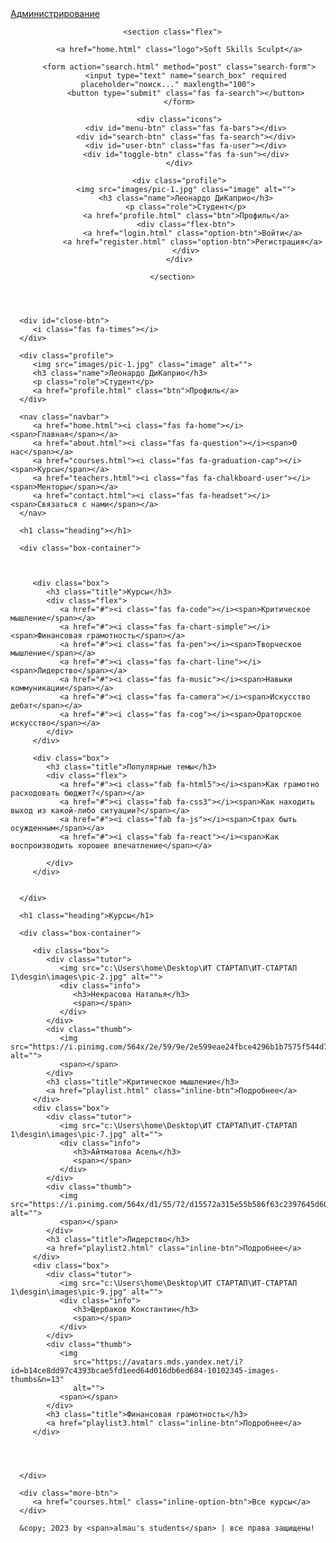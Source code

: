 <!DOCTYPE html>
<html lang="en">

<head>
   <meta charset="UTF-8">
   <meta http-equiv="X-UA-Compatible" content="IE=edge">
   <meta name="viewport" content="width=device-width, initial-scale=1.0">
   <title>home</title>

   <!-- font awesome cdn link  -->
   <link rel="stylesheet" href="https://cdnjs.cloudflare.com/ajax/libs/font-awesome/6.1.2/css/all.min.css">

   <!-- custom css file link  -->
   <link rel="stylesheet" href="css/style.css">

</head>

<body>
   <a href="http://127.0.0.1:8000/admin/login/?next=/admin/">Администрирование</a>

   <header class="header">

      <section class="flex">

         <a href="home.html" class="logo">Soft Skills Sculpt</a>

         <form action="search.html" method="post" class="search-form">
            <input type="text" name="search_box" required placeholder="поиск..." maxlength="100">
            <button type="submit" class="fas fa-search"></button>
         </form>

         <div class="icons">
            <div id="menu-btn" class="fas fa-bars"></div>
            <div id="search-btn" class="fas fa-search"></div>
            <div id="user-btn" class="fas fa-user"></div>
            <div id="toggle-btn" class="fas fa-sun"></div>
         </div>

         <div class="profile">
            <img src="images/pic-1.jpg" class="image" alt="">
            <h3 class="name">Леонардо ДиКаприо</h3>
            <p class="role">Студент</p>
            <a href="profile.html" class="btn">Профиль</a>
            <div class="flex-btn">
               <a href="login.html" class="option-btn">Войти</a>
               <a href="register.html" class="option-btn">Регистрация</a>
            </div>
         </div>

      </section>

   </header>

   <div class="side-bar">

      <div id="close-btn">
         <i class="fas fa-times"></i>
      </div>

      <div class="profile">
         <img src="images/pic-1.jpg" class="image" alt="">
         <h3 class="name">Леонардо ДиКаприо</h3>
         <p class="role">Студент</p>
         <a href="profile.html" class="btn">Профиль</a>
      </div>

      <nav class="navbar">
         <a href="home.html"><i class="fas fa-home"></i><span>Главная</span></a>
         <a href="about.html"><i class="fas fa-question"></i><span>О нас</span></a>
         <a href="courses.html"><i class="fas fa-graduation-cap"></i><span>Курсы</span></a>
         <a href="teachers.html"><i class="fas fa-chalkboard-user"></i><span>Менторы</span></a>
         <a href="contact.html"><i class="fas fa-headset"></i><span>Связаться с нами</span></a>
      </nav>

   </div>

   <section class="home-grid">

      <h1 class="heading"></h1>

      <div class="box-container">



         <div class="box">
            <h3 class="title">Курсы</h3>
            <div class="flex">
               <a href="#"><i class="fas fa-code"></i><span>Критическое мышление</span></a>
               <a href="#"><i class="fas fa-chart-simple"></i><span>Финансовая грамотность</span></a>
               <a href="#"><i class="fas fa-pen"></i><span>Творческое мышление</span></a>
               <a href="#"><i class="fas fa-chart-line"></i><span>Лидерство</span></a>
               <a href="#"><i class="fas fa-music"></i><span>Навыки коммуникации</span></a>
               <a href="#"><i class="fas fa-camera"></i><span>Искусство дебат</span></a>
               <a href="#"><i class="fas fa-cog"></i><span>Ораторское искусство</span></a>
            </div>
         </div>

         <div class="box">
            <h3 class="title">Популярные темы</h3>
            <div class="flex">
               <a href="#"><i class="fab fa-html5"></i><span>Как грамотно расходовать бюджет?</span></a>
               <a href="#"><i class="fab fa-css3"></i><span>Как находить выход из какой-либо ситуации?</span></a>
               <a href="#"><i class="fab fa-js"></i><span>Страх быть осужденным</span></a>
               <a href="#"><i class="fab fa-react"></i><span>Как воспроизводить хорошее впечатление</span></a>

            </div>
         </div>


      </div>

   </section>



   <section class="courses">

      <h1 class="heading">Курсы</h1>

      <div class="box-container">

         <div class="box">
            <div class="tutor">
               <img src="c:\Users\home\Desktop\ИТ СТАРТАП\ИТ-СТАРТАП 1\desgin\images\pic-2.jpg" alt="">
               <div class="info">
                  <h3>Некрасова Наталья</h3>
                  <span></span>
               </div>
            </div>
            <div class="thumb">
               <img src="https://i.pinimg.com/564x/2e/59/9e/2e599eae24fbce4296b1b7575f544d76.jpg" alt="">
               <span></span>
            </div>
            <h3 class="title">Критическое мышление</h3>
            <a href="playlist.html" class="inline-btn">Подробнее</a>
         </div>
         <div class="box">
            <div class="tutor">
               <img src="c:\Users\home\Desktop\ИТ СТАРТАП\ИТ-СТАРТАП 1\desgin\images\pic-7.jpg" alt="">
               <div class="info">
                  <h3>Айтматова Асель</h3>
                  <span></span>
               </div>
            </div>
            <div class="thumb">
               <img src="https://i.pinimg.com/564x/d1/55/72/d15572a315e55b586f63c2397645d60c.jpg" alt="">
               <span></span>
            </div>
            <h3 class="title">Лидерство</h3>
            <a href="playlist2.html" class="inline-btn">Подробнее</a>
         </div>
         <div class="box">
            <div class="tutor">
               <img src="c:\Users\home\Desktop\ИТ СТАРТАП\ИТ-СТАРТАП 1\desgin\images\pic-9.jpg" alt="">
               <div class="info">
                  <h3>Щербаков Константин</h3>
                  <span></span>
               </div>
            </div>
            <div class="thumb">
               <img
                  src="https://avatars.mds.yandex.net/i?id=b14ce8dd97c4393bcae5fd1eed64d016db6ed684-10102345-images-thumbs&n=13"
                  alt="">
               <span></span>
            </div>
            <h3 class="title">Финансовая грамотность</h3>
            <a href="playlist3.html" class="inline-btn">Подробнее</a>
         </div>




      </div>

      <div class="more-btn">
         <a href="courses.html" class="inline-option-btn">Все курсы</a>
      </div>

   </section>















   <footer class="footer">

      &copy; 2023 by <span>almau's students</span> | все права защищены!

   </footer>

   <!-- custom js file link  -->
   <script src="js/script.js"></script>


</body>

</html>
